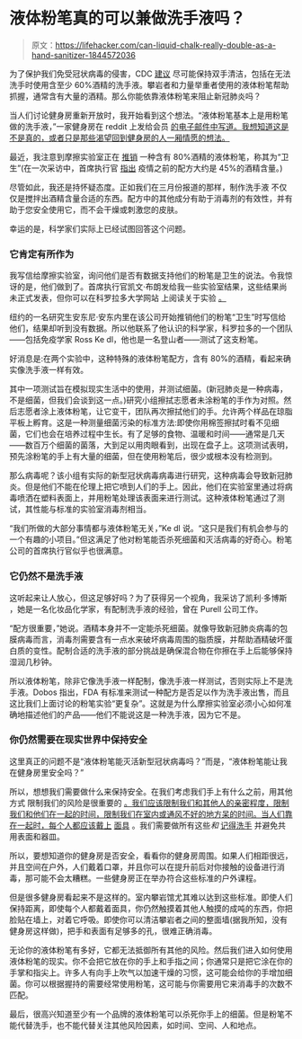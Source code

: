 # 液体粉笔真的可以兼做洗手液吗？

> 原文：<https://lifehacker.com/can-liquid-chalk-really-double-as-a-hand-sanitizer-1844572036>

为了保护我们免受冠状病毒的侵害，CDC [建议](https://www.cdc.gov/coronavirus/2019-ncov/prevent-getting-sick/prevention.html) 尽可能保持双手清洁，包括在无法洗手时使用含至少 60%酒精的洗手液。攀岩者和力量举重者使用的液体粉笔帮助抓握，通常含有大量的酒精。那么你能依靠液体粉笔来阻止新冠肺炎吗？



当人们讨论健身房重新开放时，我开始看到这个想法。“液体粉笔基本上是用粉笔做的洗手液，”一家健身房在 reddit 上发给会员 [的电子邮件中写道。我想知道这是不是真的，或者只是那些渴望回到健身房的人一厢情愿的想法。](https://www.reddit.com/r/ClimbingCircleJerk/comments/fi38pi/liquid_chalk_hand_sanitizer/)

最近，我注意到摩擦实验室正在 [推销](https://shop.frictionlabs.com/collections/secret-stuff/products/secret-stuff-80-alcohol-hygienic-chalk) 一种含有 80%酒精的液体粉笔，称其为“卫生”(在一次采访中，首席执行官 [指出](https://www.climbingbusinessjournal.com/chalk-business-is-changing-too-behind-the-closures-with-kevin-brown/) 疫情之前的配方大约是 45%的酒精含量。)

尽管如此，我还是持怀疑态度。正如我们在三月份报道的那样，制作洗手液 不仅仅是搅拌出酒精含量合适的东西。配方中的其他成分有助于消毒剂的有效性，并有助于您安全使用它，而不会干燥或刺激您的皮肤。

幸运的是，科学家们实际上已经试图回答这个问题。

### 它肯定有所作为

我写信给摩擦实验室，询问他们是否有数据支持他们的粉笔是卫生的说法。令我惊讶的是，他们做到了。首席执行官凯文·布朗发给我一些实验室结果，这些结果尚未正式发表，但你可以在科罗拉多大学网站 上阅读关于实验 [。](https://news.cuanschutz.edu/news-stories/liquid-chalk-proven-in-cu-lab-to-kill-coronavirus-potentially-helping-gyms-to-safely-reopen)

纽约的一名研究生安东尼·安东内里在该公司开始推销他们的粉笔“卫生”时写信给他们，结果却听到没有数据。所以他联系了他认识的科学家，科罗拉多的一个团队——包括免疫学家 Ross Ke dl，他也是一名登山者——测试了这支粉笔。

好消息是:在两个实验中，这种特殊的液体粉笔配方，含有 80%的酒精，看起来确实像洗手液一样有效。

其中一项测试旨在模拟现实生活中的使用，并测试细菌。(新冠肺炎是一种病毒，不是细菌，但我们会谈到这一点。)研究小组擦拭志愿者未涂粉笔的手作为对照。然后志愿者涂上液体粉笔，让它变干，团队再次擦拭他们的手。允许两个样品在琼脂平板上孵育。这是一种测量细菌污染的标准方法:即使你用棉签擦拭时看不见细菌，它们也会在培养过程中生长。有了足够的食物、温暖和时间——通常是几天——数百万个细菌的菌落，大到足以用肉眼看到，出现在盘子上。这项测试表明，预先涂粉笔的手上有大量的细菌，但在使用粉笔后，很少或根本没有检测到。

那么病毒呢？该小组有实际的新型冠状病毒病毒进行研究，这种病毒会导致新冠肺炎。但是他们不能在伦理上把它喷到人们的手上。因此，他们在实验室里通过将病毒喷洒在塑料表面上，并用粉笔处理该表面来进行测试。这种液体粉笔通过了测试，其性能与标准的实验室消毒剂相当。

“我们所做的大部分事情都与液体粉笔无关，”Ke dl 说。“这只是我们有机会参与的一个有趣的小项目。”但这满足了他对粉笔能否杀死细菌和灭活病毒的好奇心。粉笔公司的首席执行官似乎也很满意。

### 它仍然不是洗手液

这听起来让人放心，但这足够好吗？为了获得另一个视角，我采访了凯利·多博斯 ，她是一名化妆品化学家，有配制洗手液的经验，曾在 Purell 公司工作。

“配方很重要，”她说。酒精本身并不一定能杀死细菌。就像导致新冠肺炎病毒的包膜病毒而言，消毒剂需要含有一点水来破坏病毒周围的脂质膜，并帮助酒精破坏蛋白质的变性。配制合适的洗手液的部分挑战是确保混合物在你擦在手上后能够保持湿润几秒钟。

所以液体粉笔，除非它像洗手液一样配制，像洗手液一样测试，否则实际上不是洗手液。Dobos 指出，FDA 有标准来测试一种配方是否足以作为洗手液出售，而且这比我们上面讨论的粉笔实验“更复杂”。这就是为什么摩擦实验室必须小心如何准确地描述他们的产品——他们不能说这是一种洗手液，因为它不是。

### 你仍然需要在现实世界中保持安全

这里真正的问题不是“液体粉笔能灭活新型冠状病毒吗？”而是，“液体粉笔能让我在健身房里安全吗？”

所以，想想我们需要做什么来保持安全。在我们考虑我们手上有什么之前，用其他方式 限制我们的风险是很重要的 [。我们应该限制我们和其他人的亲密程度，限制我们和他们在一起的时间，限制我们在室内或通风不好的地方呆的时间。当人们靠在一起时，每个人都应该戴上](https://lifehacker.com/think-of-risk-as-a-spectrum-1843543882) [面具](https://vitals.lifehacker.com/no-wearing-a-mask-isnt-dangerous-1843685109) 。我们需要做所有这些*和* [记得洗手](https://vitals.lifehacker.com/washing-your-hands-is-still-important-1844393647) 并避免共用表面和器皿。

所以，要想知道你的健身房是否安全，看看你的健身房周围。如果人们相距很远，并且空间在户外，人们戴着口罩，并且你可以在提升前后对你接触的设备进行消毒，那可能不会太糟糕。一些健身房正在举办符合这些标准的户外课程。

但是很多健身房看起来不是这样的。室内攀岩馆尤其难以达到这些标准。即使人们保持距离，即使每个人都戴着面具，你仍然触摸着其他人触摸的成吨的东西，你把脸贴在墙上，对着它呼吸。即使你可以清洁攀岩者之间的整面墙(据我所知，没有健身房这样做)，把手和表面有足够多的孔，很难正确消毒。

无论你的液体粉笔有多好，它都无法抵御所有其他的风险。然后我们进入如何使用液体粉笔的现实。你不会把它放在你的手上和手指之间；你通常只是把它涂在你的手掌和指尖上。许多人有向手上吹气以加速干燥的习惯，这可能会给你的手增加细菌。你可以根据握持的需要经常使用粉笔，这可能与你需要用它来消毒手的次数不匹配。

最后，很高兴知道至少有一个品牌的液体粉笔可以杀死你手上的细菌。但是粉笔不能代替洗手，也不能代替关注其他风险因素，如时间、空间、人和地点。